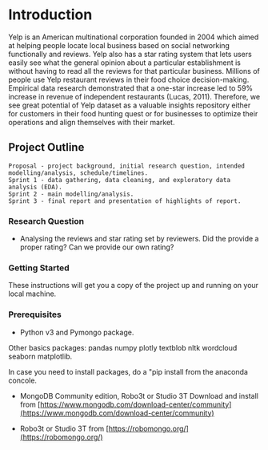 # Introduction
Yelp is an American multinational corporation founded in 2004 which aimed at helping people locate local business based on social networking functionally and reviews. Yelp also has a star rating system that lets users easily see what the general opinion about a particular establishment is without having to read all the reviews for that particular business.
Millions of people use Yelp restaurant reviews in their food choice decision-making. Empirical data research demonstrated that a one-star increase led to 59% increase in revenue of independent restaurants (Lucas, 2011). Therefore, we see great potential of Yelp dataset as a valuable insights repository either for customers in their food hunting quest or for businesses to optimize their operations and align themselves with their market.

## Project Outline

    Proposal - project background, initial research question, intended modelling/analysis, schedule/timelines.
    Sprint 1 - data gathering, data cleaning, and exploratory data analysis (EDA).
    Sprint 2 - main modelling/analysis.
    Sprint 3 - final report and presentation of highlights of report.

### Research Question

- Analysing the reviews and star rating set by reviewers.  Did the provide a proper rating? Can we provide our own rating? 

### Getting Started

These instructions will get you a copy of the project up and running on your local machine. 

### Prerequisites

- Python v3 and Pymongo package.

Other basics packages: pandas numpy plotly textblob nltk wordcloud seaborn matplotlib.

In case you need to install packages, do a "pip install <package name> from the anaconda concole.

- MongoDB Community edition, Robo3t or Studio 3T
Download and install from [https://www.mongodb.com/download-center/community](https://www.mongodb.com/download-center/community)

- Robo3t or Studio 3T from [https://robomongo.org/](https://robomongo.org/)
